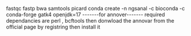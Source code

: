 fastqc 
fastp 
bwa 
samtools 
picard 
conda create -n ngsanal -c bioconda -c conda-forge gatk4 openjdk=17 
-------for annover------- 
required dependancies are perl , bcftools 
then donwload the annovar from the official page by registring then install it 
